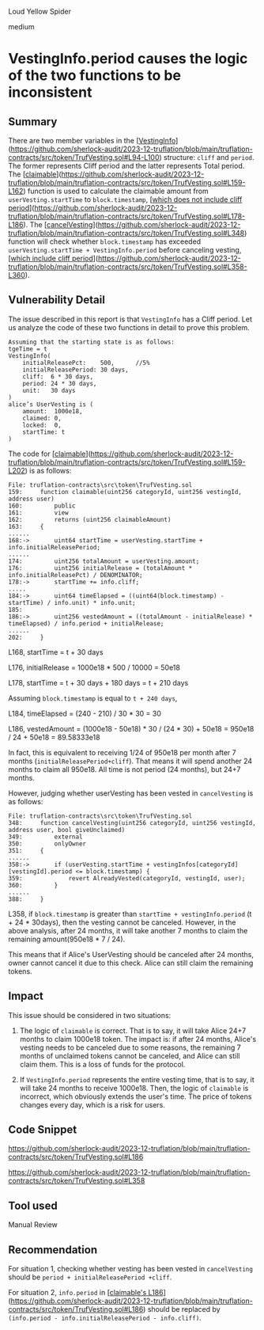 Loud Yellow Spider

medium

# VestingInfo.period causes the logic of the two functions to be inconsistent

## Summary

There are two member variables in the [[VestingInfo](https://github.com/sherlock-audit/2023-12-truflation/blob/main/truflation-contracts/src/token/TrufVesting.sol#L94-L100)](https://github.com/sherlock-audit/2023-12-truflation/blob/main/truflation-contracts/src/token/TrufVesting.sol#L94-L100) structure: `cliff` and `period`. The former represents Cliff period and the latter represents Total period. The [[claimable](https://github.com/sherlock-audit/2023-12-truflation/blob/main/truflation-contracts/src/token/TrufVesting.sol#L159-L162)](https://github.com/sherlock-audit/2023-12-truflation/blob/main/truflation-contracts/src/token/TrufVesting.sol#L159-L162) function is used to calculate the claimable amount from `userVesting.startTime` to `block.timestamp`, [[which does not include cliff period](https://github.com/sherlock-audit/2023-12-truflation/blob/main/truflation-contracts/src/token/TrufVesting.sol#L178-L186)](https://github.com/sherlock-audit/2023-12-truflation/blob/main/truflation-contracts/src/token/TrufVesting.sol#L178-L186). The [[cancelVesting](https://github.com/sherlock-audit/2023-12-truflation/blob/main/truflation-contracts/src/token/TrufVesting.sol#L348)](https://github.com/sherlock-audit/2023-12-truflation/blob/main/truflation-contracts/src/token/TrufVesting.sol#L348) function will check whether `block.timestamp` has exceeded `userVesting.startTime + VestingInfo.period` before canceling vesting, [[which include cliff period](https://github.com/sherlock-audit/2023-12-truflation/blob/main/truflation-contracts/src/token/TrufVesting.sol#L358-L360)](https://github.com/sherlock-audit/2023-12-truflation/blob/main/truflation-contracts/src/token/TrufVesting.sol#L358-L360).

## Vulnerability Detail

The issue described in this report is that `VestingInfo` has a Cliff period. Let us analyze the code of these two functions in detail to prove this problem.

```state
Assuming that the starting state is as follows:
tgeTime = t
VestingInfo(
    initialReleasePct:    500,		//5% 
    initialReleasePeriod: 30 days, 
    cliff:  6 * 30 days, 
    period: 24 * 30 days, 
    unit:   30 days
)
alice’s UserVesting is (
    amount:  1000e18, 
    claimed: 0, 
    locked:  0, 
    startTime: t
)
```

The code for [[claimable](https://github.com/sherlock-audit/2023-12-truflation/blob/main/truflation-contracts/src/token/TrufVesting.sol#L159-L202)](https://github.com/sherlock-audit/2023-12-truflation/blob/main/truflation-contracts/src/token/TrufVesting.sol#L159-L202) is as follows:

```solidity
File: truflation-contracts\src\token\TrufVesting.sol
159:     function claimable(uint256 categoryId, uint256 vestingId, address user)
160:         public
161:         view
162:         returns (uint256 claimableAmount)
163:     {
......
168:->       uint64 startTime = userVesting.startTime + info.initialReleasePeriod;
......
174: 	     uint256 totalAmount = userVesting.amount;
176:	     uint256 initialRelease = (totalAmount * info.initialReleasePct) / DENOMINATOR;
178:->       startTime += info.cliff;
.....
184:->       uint64 timeElapsed = ((uint64(block.timestamp) - startTime) / info.unit) * info.unit;
185: 
186:->       uint256 vestedAmount = ((totalAmount - initialRelease) * timeElapsed) / info.period + initialRelease;
......
202:     }
```

L168, startTime = t + 30 days

L176, initialRelease = 1000e18 * 500 / 10000 = 50e18

L178, startTime = t + 30 days + 180 days = t + 210 days

Assuming `block.timestamp` is equal to `t + 240 days`,

L184, timeElapsed = (240 - 210) / 30 * 30 = 30

L186, vestedAmount = (1000e18 - 50e18) * 30 / (24 * 30) + 50e18 = 950e18 / 24 + 50e18 = 89.58333e18

In fact, this is equivalent to receiving 1/24 of 950e18 per month after 7 months (`initialReleasePeriod+cliff`). That means it will spend another 24 months to claim all 950e18. All time is not period (24 months), but 24+7 months.

However, judging whether userVesting has been vested in `cancelVesting` is as follows:

```solidity
File: truflation-contracts\src\token\TrufVesting.sol
348:     function cancelVesting(uint256 categoryId, uint256 vestingId, address user, bool giveUnclaimed)
349:         external
350:         onlyOwner
351:     {
......
358:->       if (userVesting.startTime + vestingInfos[categoryId][vestingId].period <= block.timestamp) {
359:             revert AlreadyVested(categoryId, vestingId, user);
360:         }
......
388:     }
```

L358, if `block.timestamp` is greater than `startTime + vestingInfo.period` (t + 24 * 30days), then the vesting cannot be canceled. However, in the above analysis, after 24 months, it will take another 7 months to claim the remaining amount(950e18 * 7 / 24). 

This means that if Alice's UserVesting should be canceled after 24 months, owner cannot cancel it due to this check. Alice can still claim the remaining tokens.

## Impact

This issue should be considered in two situations:

1. The logic of `claimable` is correct. That is to say, it will take Alice 24+7 months to claim 1000e18 token. The impact is: if after 24 months, Alice's vesting needs to be canceled due to some reasons, the remaining 7 months of unclaimed tokens cannot be canceled, and Alice can still claim them. This is a loss of funds for the protocol.

2. If `VestingInfo.period` represents the entire vesting time, that is to say, it will take 24 months to receive 1000e18. Then, the logic of `claimable` is incorrect, which obviously extends the user's time. The price of tokens changes every day, which is a risk for users.

## Code Snippet

https://github.com/sherlock-audit/2023-12-truflation/blob/main/truflation-contracts/src/token/TrufVesting.sol#L186

https://github.com/sherlock-audit/2023-12-truflation/blob/main/truflation-contracts/src/token/TrufVesting.sol#L358

## Tool used

Manual Review

## Recommendation

For situation 1, checking whether vesting has been vested in `cancelVesting` should be `period + initialReleasePeriod +cliff`.

For situation 2, `info.period` in [[claimable's L186](https://github.com/sherlock-audit/2023-12-truflation/blob/main/truflation-contracts/src/token/TrufVesting.sol#L186)](https://github.com/sherlock-audit/2023-12-truflation/blob/main/truflation-contracts/src/token/TrufVesting.sol#L186) should be replaced by `(info.period - info.initialReleasePeriod - info.cliff)`.